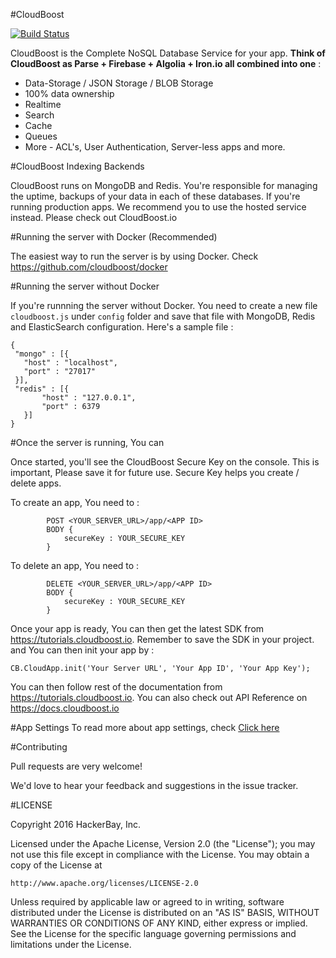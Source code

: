 #CloudBoost 

[![Build Status](https://travis-ci.org/CloudBoost/cloudboost.svg?branch=master)](https://travis-ci.org/CloudBoost/cloudboost)

CloudBoost is the Complete NoSQL Database Service for your app. **Think of CloudBoost as Parse + Firebase + Algolia + Iron.io all combined into one** :
 - Data-Storage / JSON Storage / BLOB Storage
 - 100% data ownership
 - Realtime 
 - Search
 - Cache
 - Queues
 - More - ACL's, User Authentication, Server-less apps and more. 


#CloudBoost Indexing Backends

CloudBoost runs on MongoDB and Redis. You're responsible for managing the uptime, backups of your data in each of these databases. If you're running production apps. We recommend you to use the hosted service instead. Please check out CloudBoost.io 

#Running the server with Docker (Recommended) 

The easiest way to run the server is by using Docker. Check https://github.com/cloudboost/docker

#Running the server without Docker

If you're runnning the server without Docker. You need to create a new file `cloudboost.js` under `config` folder and save that file with MongoDB, Redis and ElasticSearch configuration. Here's a sample file : 

```
{
 "mongo" : [{
   "host" : "localhost",
   "port" : "27017"
 }], 
 "redis" : [{
       "host" : "127.0.0.1",
       "port" : 6379       
   }]
}
```

#Once the server is running, You can 

Once started, you'll see the CloudBoost Secure Key on the console. This is important, Please save it for future use.
Secure Key helps you create / delete apps. 

To create an app, You need to  : 

```
        POST <YOUR_SERVER_URL>/app/<APP ID>
        BODY {
            secureKey : YOUR_SECURE_KEY
        }
```

To delete an app, You need to  : 

```
        DELETE <YOUR_SERVER_URL>/app/<APP ID>
        BODY {
            secureKey : YOUR_SECURE_KEY
        }
```

Once your app is ready, You can then get the latest SDK from  https://tutorials.cloudboost.io. Remember to save the SDK in your project. and You can then init your app by :

`CB.CloudApp.init('Your Server URL', 'Your App ID', 'Your App Key');`

You can then follow rest of the documentation from https://tutorials.cloudboost.io. You can also check out API Reference on https://docs.cloudboost.io

#App Settings
To read more about app settings, check [Click here](https://github.com/CloudBoost/cloudboost/tree/master/docs/app-settings) 

#Contributing

Pull requests are very welcome!

We'd love to hear your feedback and suggestions in the issue tracker.


#LICENSE

Copyright 2016 HackerBay, Inc.

Licensed under the Apache License, Version 2.0 (the "License");
you may not use this file except in compliance with the License.
You may obtain a copy of the License at

    http://www.apache.org/licenses/LICENSE-2.0

Unless required by applicable law or agreed to in writing, software
distributed under the License is distributed on an "AS IS" BASIS,
WITHOUT WARRANTIES OR CONDITIONS OF ANY KIND, either express or implied.
See the License for the specific language governing permissions and
limitations under the License.

